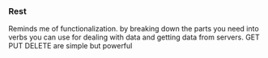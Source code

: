 ### Rest

Reminds me of functionalization. by breaking down the parts you need into verbs you can use for dealing with data and getting data from servers. GET PUT DELETE are simple but powerful
